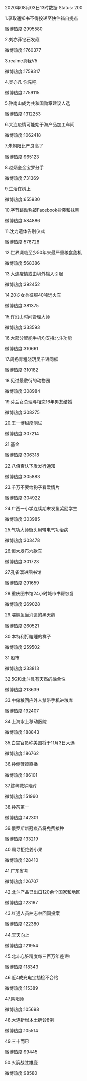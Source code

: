 2020年08月03日13时数据
Status: 200

1.录取通知书不得投递至快件箱自提点

微博热度:2995580

2.刘亦菲钻石发箍

微博热度:1760377

3.realme真我V5

微博热度:1759317

4.吴亦凡 你先吧

微博热度:1759115

5.钟南山成为共和国勋章建议人选

微博热度:1312253

6.大连疫情可能始于海产品加工车间

微博热度:1062418

7.朱朝阳比严良高了

微博热度:965123

8.赵炳奎金宝罗分手

微博热度:731369

9.生活在树上

微博热度:655930

10.字节跳动称被Facebook抄袭和抹黑

微博热度:584886

11.沈力遗体告别仪式

微博热度:576728

12.世界濒临至少50年来最严重粮食危机

微博热度:568386

13.大连疫情或由境外输入引起

微博热度:392452

14.20岁女兵征服40吨远火车

微博热度:381375

15.许幻山时间管理大师

微博热度:333593

16.大部分智能手机均支持北斗功能

微博热度:310661

17.周扬青程晓玥吴千语同框

微博热度:310182

18.见过最敷衍的动物园

微博热度:308984

19.芬兰女总理与相恋16年男友结婚

微博热度:308275

20.王一博甜度测试

微博热度:307214

21.基金

微博热度:306318

22.八佰否认下发发行通知

微博热度:305883

23.千万不要给狗子看爱情片

微博热度:304922

24.广西一小学连续期末发鱼奖励学生

微博热度:303985

25.气功大师街头用带电气功治病

微博热度:303478

26.恒大发布六款车

微博热度:301723

27.孔雀溜进图书馆

微博热度:291659

28.重庆图书馆24小时城市书房恢复

微博热度:269028

29.喂鲤鱼当消遣的黑天鹅

微博热度:260521

30.本特利打瞌睡的样子

微博热度:259502

31.股市

微博热度:233813

32.5G和北斗具有天然的融合性

微博热度:213639

33.中储粮回应外人禁带手机进粮库

微博热度:192407

34.上海水上移动医院

微博热度:188843

35.白宫官员称美国将于11月3日大选

微博热度:186762

36.孙俪薇娅直播

微博热度:186101

37.陈屿救钟晓芹

微博热度:151960

38.孙芮第一

微博热度:142301

39.俄罗斯新冠疫苗将免费接种

微博热度:133219

40.周寻拒绝姜小果

微博热度:128410

41.广东省考

微博热度:126707

42.北斗产品已出口120余个国家和地区

微博热度:123167

43.红通人员曲志林回国投案

微博热度:122380

44.天天向上

微博热度:121954

45.北斗心脏精度每三百万年差1秒

微博热度:118343

46.近4成充电宝抽检不合格

微博热度:115389

47.阴阳师

微博热度:105698

48.大连新增本土确诊8例

微博热度:105514

49.三十而已

微博热度:99445

50.火箭战胜雄鹿

微博热度:98580

